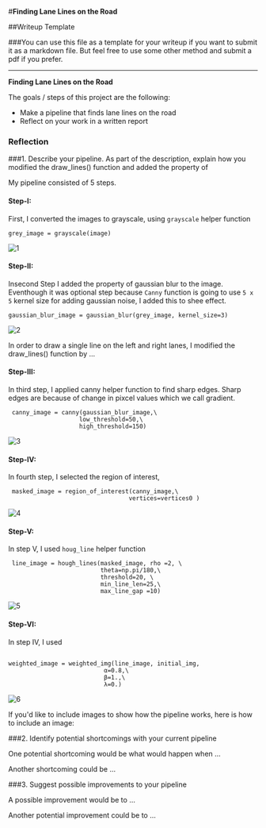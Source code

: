 #**Finding Lane Lines on the Road** 

##Writeup Template

###You can use this file as a template for your writeup if you want to submit it as a markdown file. But feel free to use some other method and submit a pdf if you prefer.

---

**Finding Lane Lines on the Road**

The goals / steps of this project are the following:
* Make a pipeline that finds lane lines on the road
* Reflect on your work in a written report


### Reflection

###1. Describe your pipeline. As part of the description, explain how you modified the draw_lines() function and added the property of 

My pipeline consisted of 5 steps. 


#### Step-I:

First, I converted the images to grayscale, using  ```grayscale``` helper function

```
grey_image = grayscale(image)

```
![1](https://github.com/Vasuji/carnd-project1/blob/master/pipeline_images/1grey_image.jpg?raw=true)

#### Step-II:

Insecond Step I added the property of gaussian blur to the image. Eventhough it was optional step because ```Canny``` function is going to use ```5 x 5``` kernel size for adding gaussian noise, I added this to shee effect.

```
gaussian_blur_image = gaussian_blur(grey_image, kernel_size=3)

```
![2](https://github.com/Vasuji/carnd-project1/blob/master/pipeline_images/2gaussian_blur_image.jpg?raw=true)

In order to draw a single line on the left and right lanes, I modified the draw_lines() function by ...

#### Step-III:
In third step, I applied canny helper function to find sharp edges. Sharp edges are because of change in pixcel values which we call gradient.
```
 canny_image = canny(gaussian_blur_image,\
                    low_threshold=50,\
                    high_threshold=150)
 ```
![3](https://github.com/Vasuji/carnd-project1/blob/master/pipeline_images/3canny_image.jpg?raw=true)

#### Step-IV:
In fourth step, I selected the region of interest,
```
 masked_image = region_of_interest(canny_image,\
                                  vertices=vertices0 )
```
![4](https://github.com/Vasuji/carnd-project1/blob/master/pipeline_images/4masked_image.jpg?raw=true)
#### Step-V:

In step V, I used ```houg_line``` helper function
```
 line_image = hough_lines(masked_image, rho =2, \
                          theta=np.pi/180,\
                          threshold=20, \
                          min_line_len=25,\
                          max_line_gap =10)
```
![5](https://github.com/Vasuji/carnd-project1/blob/master/pipeline_images/5line_image.jpg?raw=true)

#### Step-VI:

In step IV, I used
```

weighted_image = weighted_img(line_image, initial_img,
                           α=0.8,\
                           β=1.,\
                           λ=0.)
```
![6](https://github.com/Vasuji/carnd-project1/blob/master/pipeline_images/6weighted_image.jpg?raw=true)

If you'd like to include images to show how the pipeline works, here is how to include an image: 






###2. Identify potential shortcomings with your current pipeline


One potential shortcoming would be what would happen when ... 

Another shortcoming could be ...







###3. Suggest possible improvements to your pipeline

A possible improvement would be to ...

Another potential improvement could be to ...
